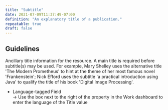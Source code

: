 ```yaml
---
title: "Subtitle"
date: 2021-07-09T11:37:49-07:00
definition: "An explanatory title of a publication."
repeatable: true
draft: false
---
```


## Guidelines

Ancillary title information for the resource. A main title is required before subtitle(s) may be used. For example, Mary Shelley uses the alternative title 'The Modern Prometheus' to hint at the theme of her most famous novel 'Frankenstein'; Nick Efford uses the subtitle 'a practical introduction using Java' to qualify the title of his book 'Digital Image Processing'.

- Language-tagged Field \
&rarr; Use the box next to the right of the property in the Work dashboard to enter the language of the Title value
